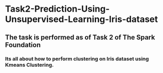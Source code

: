 # Task2-Prediction-Using-Unsupervised-Learning-Iris-dataset
## The task is performed as of Task 2 of The Spark Foundation
### Its all about how to perform clustering on Iris dataset using Kmeans Clustering.
